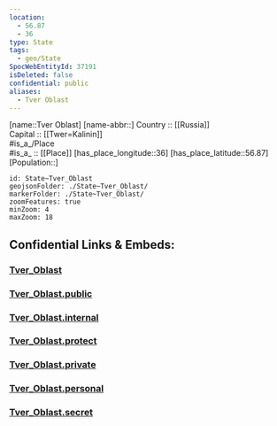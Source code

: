 ```yaml
---
location:
  - 56.87
  - 36
type: State
tags:
  - geo/State
SpocWebEntityId: 37191
isDeleted: false
confidential: public
aliases:
  - Tver Oblast
---
```

[name::Tver Oblast] 
[name-abbr::] 
Country :: [[Russia]]  
Capital :: [[Twer=Kalinin]]  
#is_a_/Place  
#is_a_ :: [[Place]] 
[has_place_longitude::36] 
[has_place_latitude::56.87] 
[Population::] 



```leaflet
id: State~Tver_Oblast
geojsonFolder: ./State~Tver_Oblast/
markerFolder: ./State~Tver_Oblast/
zoomFeatures: true 
minZoom: 4 
maxZoom: 18
```


## Confidential Links & Embeds: 

### [Tver_Oblast](/_Standards/Earth/Continent/Europe/Europe~East/Russia/Russia~Central/Tver_Oblast.md) 

### [Tver_Oblast.public](/_public/Earth/Continent/Europe/Europe~East/Russia/Russia~Central/Tver_Oblast.public.md) 

### [Tver_Oblast.internal](/_internal/Earth/Continent/Europe/Europe~East/Russia/Russia~Central/Tver_Oblast.internal.md) 

### [Tver_Oblast.protect](/_protect/Earth/Continent/Europe/Europe~East/Russia/Russia~Central/Tver_Oblast.protect.md) 

### [Tver_Oblast.private](/_private/Earth/Continent/Europe/Europe~East/Russia/Russia~Central/Tver_Oblast.private.md) 

### [Tver_Oblast.personal](/_personal/Earth/Continent/Europe/Europe~East/Russia/Russia~Central/Tver_Oblast.personal.md) 

### [Tver_Oblast.secret](/_secret/Earth/Continent/Europe/Europe~East/Russia/Russia~Central/Tver_Oblast.secret.md)

